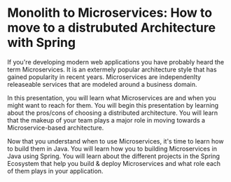 # Monolith to Microservices: How to move to a distrubuted Architecture with Spring

If you're developing modern web applications you have probably heard the term Microservices. It is an extermely popular architecture style that has gained popularity in recent years. Microservices
are independenlty releaseable services that are modeled around a business domain.

In this presentation, you will learn what Microservices are and when you might want to reach for them. You will begin this presentation by learning about the pros/cons of choosing a distributed architecture. You will learn that the makeup of your team plays a major role in moving towards a Microservice-based architecture.

Now that you understand when to use Microservices, it's time to learn how to build them in Java.
You will learn how you to building Microservices in Java using Spring. You will
learn about the different projects in the Spring Ecosystem that help you build & deploy Microservices and what role each of them plays in your application.
